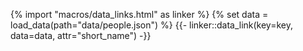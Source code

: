 {% import "macros/data_links.html" as linker %}
{% set data = load_data(path="data/people.json") %}
{{- linker::data_link(key=key, data=data, attr="short_name") -}}
